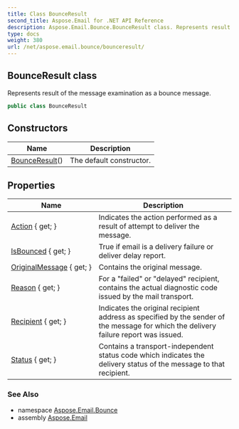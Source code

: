 ```yaml
---
title: Class BounceResult
second_title: Aspose.Email for .NET API Reference
description: Aspose.Email.Bounce.BounceResult class. Represents result of the message examination as a bounce message
type: docs
weight: 380
url: /net/aspose.email.bounce/bounceresult/
---
```

## BounceResult class

Represents result of the message examination as a bounce message.

```csharp
public class BounceResult
```

## Constructors

| Name | Description |
| --- | --- |
| [BounceResult](bounceresult/)() | The default constructor. |

## Properties

| Name | Description |
| --- | --- |
| [Action](../../aspose.email.bounce/bounceresult/action/) { get; } | Indicates the action performed as a result of attempt to deliver the message. |
| [IsBounced](../../aspose.email.bounce/bounceresult/isbounced/) { get; } | True if email is a delivery failure or deliver delay report. |
| [OriginalMessage](../../aspose.email.bounce/bounceresult/originalmessage/) { get; } | Contains the original message. |
| [Reason](../../aspose.email.bounce/bounceresult/reason/) { get; } | For a "failed" or "delayed" recipient, contains the actual diagnostic code issued by the mail transport. |
| [Recipient](../../aspose.email.bounce/bounceresult/recipient/) { get; } | Indicates the original recipient address as specified by the sender of the message for which the delivery failure report was issued. |
| [Status](../../aspose.email.bounce/bounceresult/status/) { get; } | Contains a transport-independent status code which indicates the delivery status of the message to that recipient. |

### See Also

* namespace [Aspose.Email.Bounce](../../aspose.email.bounce/)
* assembly [Aspose.Email](../../)


